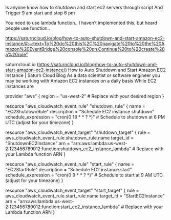 Is anyone  know how to shutdown and start ec2 servers through script
And Trigger 9 am start and stop 6 pm



You need to use lambda function.. I haven’t implemented this, but heard people use function..

https://saturncloud.io/blog/how-to-auto-shutdown-and-start-amazon-ec2-instance/#:~:text=To%20do%20this%2C%20navigate%20to%20the%20Amazon%20EventBridge%20console%20on,Continue%20to%20create%20a%20rule”

saturncloud.io (https://saturncloud.io/blog/how-to-auto-shutdown-and-start-amazon-ec2-instance/)
How to Auto Shutdown and Start Amazon EC2 Instance | Saturn Cloud Blog
As a data scientist or software engineer you may be working with Amazon EC2 instances on a daily basis While EC2 instances are 



provider "aws" {
  region = "us-west-2"  # Replace with your desired region
}

resource "aws_cloudwatch_event_rule" "shutdown_rule" {
  name                = "EC2ShutdownRule"
  description         = "Schedule EC2 instance shutdown"
  schedule_expression = "cron(0 18 * * ? *)"  # Schedule to shutdown at 6 PM UTC (adjust for your timezone)
}

resource "aws_cloudwatch_event_target" "shutdown_target" {
  rule      = aws_cloudwatch_event_rule.shutdown_rule.name
  target_id = "ShutdownEC2Instance"
  arn       = "arn:aws:lambda:us-west-2:123456789012:function:shutdown_ec2_instance_lambda"  # Replace with your Lambda function ARN
}

resource "aws_cloudwatch_event_rule" "start_rule" {
  name                = "EC2StartRule"
  description         = "Schedule EC2 instance start"
  schedule_expression = "cron(0 9 * * ? *)"  # Schedule to start at 9 AM UTC (adjust for your timezone)
}

resource "aws_cloudwatch_event_target" "start_target" {
  rule      = aws_cloudwatch_event_rule.start_rule.name
  target_id = "StartEC2Instance"
  arn       = "arn:aws:lambda:us-west-2:123456789012:function:start_ec2_instance_lambda"  # Replace with your Lambda function ARN
}